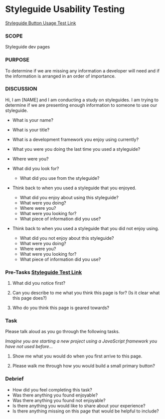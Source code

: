 # Styleguide Usability Testing

[Styleguide Button Usage Test Link](https://overstock.invisionapp.com/share/R4APQ5X3U#/screens/222429332)

### SCOPE 

Styleguide dev pages

### PURPOSE 

To determine if we are missing any information a developer will need and if the information is arranged in an order of importance.

### DISCUSSION

Hi, I am [NAME] and I am conducting a study on styleguides. I am trying to determine if we are presenting enough information to someone to use our styleguide.

- What is your name?

- What is your title?

- What is a development framework you enjoy using currently?

- What you were you doing the last time you used a styleguide? 

- Where were you?

- What did you look for?
    - What did you use from the styleguide?

- Think back to when you used a styleguide that you enjoyed. 
    - What did you enjoy about using this styleguide?
    - What were you doing?
    - Where were you?
    - What were you looking for?
    - What piece of information did you use?

- Think back to when you used a styleguide that you did not enjoy using. 
    - What did you not enjoy about this styleguide?
    - What were you doing?
    - Where were you?
    - What were you looking for?
    - What piece of information did you use?


### Pre-Tasks [Styleguide Test Link](https://overstock.invisionapp.com/share/R4APQ5X3U#/screens/222429332)

1. What did you notice first?

2. Can you describe to me what you think this page is for? (Is it clear what this page does?)

3. Who do you think this page is geared towards?


### Task

Please talk aloud as you go through the following tasks.

*Imagine you are starting a new project using a JavaScript framework you have not used before...*

1. Show me what you would do when you first arrive to this page.

2. Please walk me through how you would build a small primary button?

### Debrief

- How did you feel completing this task?
- Was there anything you found enjoyable?
- Was there anything you found not enjoyable?
- Is there anything you would like to share about your experience?
- Is there anything missing on this page that would be helpful to include?